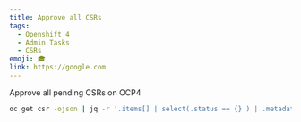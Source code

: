 ```yaml
---
title: Approve all CSRs
tags:
  - Openshift 4
  - Admin Tasks
  - CSRs
emoji: 🎓
link: https://google.com
---
```


Approve all pending CSRs on OCP4

```bash
oc get csr -ojson | jq -r '.items[] | select(.status == {} ) | .metadata.name' | xargs oc adm certificate approve
```